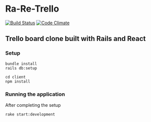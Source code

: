 # Ra-Re-Trello

[![Build Status](https://travis-ci.org/marcindrozd/ra-re-trello.svg?branch=master)](https://travis-ci.org/marcindrozd/ra-re-trello)
[![Code Climate](https://codeclimate.com/github/marcindrozd/ra-re-trello.svg)](https://codeclimate.com/github/marcindrozd/ra-re-trello)

## Trello board clone built with Rails and React

### Setup

```
bundle install
rails db:setup

cd client
npm install
```

### Running the application

After completing the setup

`rake start:development`
